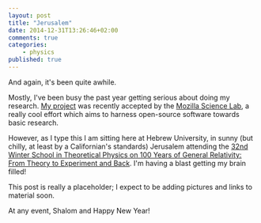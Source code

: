 ```yaml
---
layout: post
title: "Jerusalem"
date: 2014-12-31T13:26:46+02:00
comments: true
categories:
    - physics
published: true
---
```


And again, it's been quite awhile.

Mostly, I've been busy the past year getting serious about doing my research. [My project][1] was recently accepted by the [Mozilla Science Lab][1], a really cool effort which aims to harness open-source software towards basic research.

However, as I type this I am sitting here at Hebrew University, in sunny (but chilly, at least by a Californian's standards) Jerusalem attending the [32nd Winter School in Theoretical Physics on 100 Years of General Relativity: From Theory to Experiment and Back][3]. I'm having a blast getting my brain filled!

This post is really a placeholder; I expect to be adding pictures and links to material soon.

At any event, Shalom and Happy New Year!

[1]: http://collaborate.mozillascience.org/projects/quantumGravity
[2]: http://mozillascience.org
[3]: http://www.as.huji.ac.il/schools/phys32
